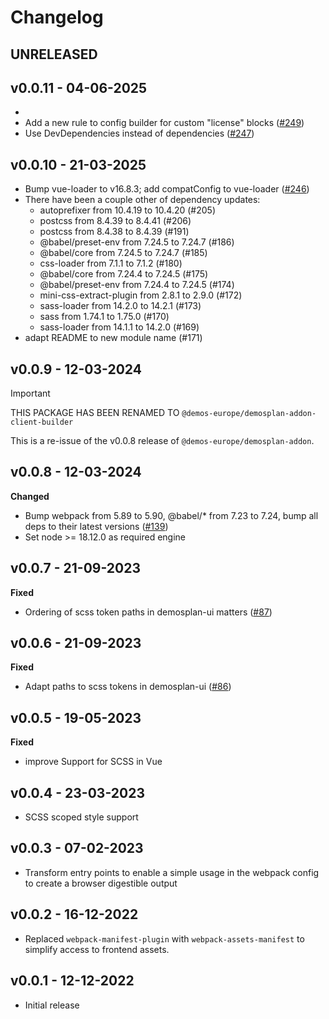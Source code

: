 # Changelog

## UNRELEASED

## v0.0.11 - 04-06-2025
- 
- Add a new rule to config builder for custom "license" blocks ([#249](https://github.com/demos-europe/demosplan-js-addon/pull/249))
- Use DevDependencies instead of dependencies ([#247](https://github.com/demos-europe/demosplan-js-addon/pull/247))

## v0.0.10 - 21-03-2025

- Bump vue-loader to v16.8.3; add compatConfig to vue-loader  ([#246](https://github.com/demos-europe/demosplan-js-addon/pull/246))
- There have been a couple other of dependency updates:
  - autoprefixer from 10.4.19 to 10.4.20 (#205) 
  - postcss from 8.4.39 to 8.4.41 (#206) 
  - postcss from 8.4.38 to 8.4.39 (#191)
  - @babel/preset-env from 7.24.5 to 7.24.7 (#186)
  - @babel/core from 7.24.5 to 7.24.7 (#185)
  - css-loader from 7.1.1 to 7.1.2 (#180)
  - @babel/core from 7.24.4 to 7.24.5 (#175)
  - @babel/preset-env from 7.24.4 to 7.24.5 (#174)
  - mini-css-extract-plugin from 2.8.1 to 2.9.0 (#172)
  - sass-loader from 14.2.0 to 14.2.1 (#173)
  - sass from 1.74.1 to 1.75.0 (#170)
  - sass-loader from 14.1.1 to 14.2.0 (#169)
- adapt README to new module name (#171)

## v0.0.9 - 12-03-2024

> [!IMPORTANT]
> THIS PACKAGE HAS BEEN RENAMED TO `@demos-europe/demosplan-addon-client-builder`

This is a re-issue of the v0.0.8 release of
`@demos-europe/demosplan-addon`.

## v0.0.8 - 12-03-2024

**Changed**

- Bump webpack from 5.89 to 5.90, @babel/* from 7.23 to 7.24, bump all deps to their latest versions ([#139](https://github.com/demos-europe/demosplan-js-addon/pull/139))
- Set node >= 18.12.0 as required engine  

## v0.0.7 - 21-09-2023

**Fixed**

- Ordering of scss token paths in demosplan-ui matters ([#87](https://github.com/demos-europe/demosplan-js-addon/pull/87))

## v0.0.6 - 21-09-2023

**Fixed**

- Adapt paths to scss tokens in demosplan-ui ([#86](https://github.com/demos-europe/demosplan-js-addon/pull/86))

## v0.0.5 - 19-05-2023

**Fixed**

- improve Support for SCSS in Vue

## v0.0.4 - 23-03-2023

- SCSS scoped style support

## v0.0.3 - 07-02-2023

- Transform entry points to enable a simple usage in the webpack config to create a browser digestible output 

## v0.0.2 - 16-12-2022

- Replaced `webpack-manifest-plugin` with `webpack-assets-manifest`
  to simplify access to frontend assets.

## v0.0.1 - 12-12-2022

- Initial release
